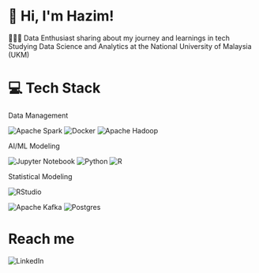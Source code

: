 # 👋 Hi, I'm Hazim!

👩🏻‍💻 Data Enthusiast sharing about my journey and learnings in tech
Studying Data Science and Analytics at the National University of Malaysia (UKM)

<!-- [tech stack](https://github.com/ileriayo/markdown-badges) -->
# 💻  Tech Stack
Data Management

![Apache Spark](https://img.shields.io/badge/Apache%20Spark-FDEE21?style=flat-square&logo=apachespark&logoColor=black)
![Docker](https://img.shields.io/badge/docker-%230db7ed.svg?style=for-the-badge&logo=docker&logoColor=white)
![Apache Hadoop](https://img.shields.io/badge/Apache%20Hadoop-66CCFF?style=for-the-badge&logo=apachehadoop&logoColor=black)

AI/ML Modeling

![Jupyter Notebook](https://img.shields.io/badge/jupyter-%23FA0F00.svg?style=for-the-badge&logo=jupyter&logoColor=white)
![Python](https://img.shields.io/badge/python-3670A0?style=for-the-badge&logo=python&logoColor=ffdd54)
![R](https://img.shields.io/badge/r-%23276DC3.svg?style=for-the-badge&logo=r&logoColor=white)


Statistical Modeling

![RStudio](https://img.shields.io/badge/RStudio-4285F4?style=for-the-badge&logo=rstudio&logoColor=white)

![Apache Kafka](https://img.shields.io/badge/Apache%20Kafka-000?style=for-the-badge&logo=apachekafka)
![Postgres](https://img.shields.io/badge/postgres-%23316192.svg?style=for-the-badge&logo=postgresql&logoColor=white)

<!-- Reach me -->
# Reach me
![LinkedIn](https://img.shields.io/badge/linkedin-%230077B5.svg?style=for-the-badge&logo=linkedin&logoColor=white)

